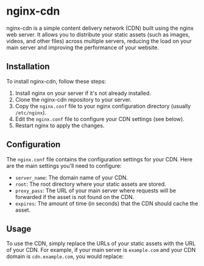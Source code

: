 # nginx-cdn

nginx-cdn is a simple content delivery network (CDN) built using the nginx web server. It allows you to distribute your static assets (such as images, videos, and other files) across multiple servers, reducing the load on your main server and improving the performance of your website.

## Installation

To install nginx-cdn, follow these steps:

1. Install nginx on your server if it's not already installed.
2. Clone the nginx-cdn repository to your server.
3. Copy the `nginx.conf` file to your nginx configuration directory (usually `/etc/nginx`).
4. Edit the `nginx.conf` file to configure your CDN settings (see below).
5. Restart nginx to apply the changes.

## Configuration

The `nginx.conf` file contains the configuration settings for your CDN. Here are the main settings you'll need to configure:

- `server_name`: The domain name of your CDN.
- `root`: The root directory where your static assets are stored.
- `proxy_pass`: The URL of your main server where requests will be forwarded if the asset is not found on the CDN.
- `expires`: The amount of time (in seconds) that the CDN should cache the asset.

## Usage

To use the CDN, simply replace the URLs of your static assets with the URL of your CDN. For example, if your main server is `example.com` and your CDN domain is `cdn.example.com`, you would replace:

